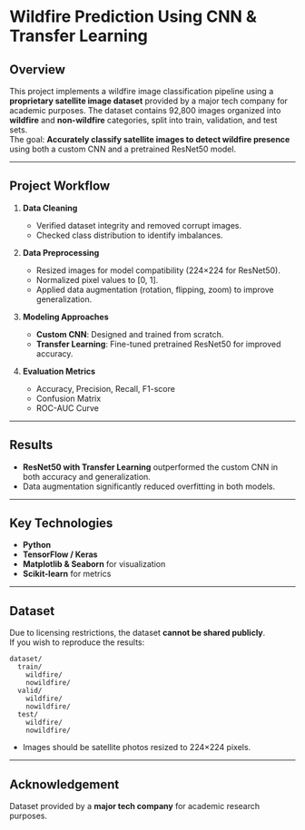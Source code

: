 # Wildfire Prediction Using CNN & Transfer Learning

## Overview
This project implements a wildfire image classification pipeline using a **proprietary satellite image dataset** provided by a major tech company for academic purposes. The dataset contains 92,800 images organized into **wildfire** and **non-wildfire** categories, split into train, validation, and test sets.  
The goal: **Accurately classify satellite images to detect wildfire presence** using both a custom CNN and a pretrained ResNet50 model.

---

## Project Workflow
1. **Data Cleaning**  
   - Verified dataset integrity and removed corrupt images.  
   - Checked class distribution to identify imbalances.  

2. **Data Preprocessing**  
   - Resized images for model compatibility (224×224 for ResNet50).  
   - Normalized pixel values to [0, 1].  
   - Applied data augmentation (rotation, flipping, zoom) to improve generalization.  

3. **Modeling Approaches**  
   - **Custom CNN**: Designed and trained from scratch.  
   - **Transfer Learning**: Fine-tuned pretrained ResNet50 for improved accuracy.  

4. **Evaluation Metrics**  
   - Accuracy, Precision, Recall, F1-score  
   - Confusion Matrix  
   - ROC-AUC Curve  

---

## Results
- **ResNet50 with Transfer Learning** outperformed the custom CNN in both accuracy and generalization.
- Data augmentation significantly reduced overfitting in both models.

---

## Key Technologies
- **Python**  
- **TensorFlow / Keras**  
- **Matplotlib & Seaborn** for visualization  
- **Scikit-learn** for metrics  

---

## Dataset
Due to licensing restrictions, the dataset **cannot be shared publicly**.  
If you wish to reproduce the results:  
```
dataset/
  train/
    wildfire/
    nowildfire/
  valid/
    wildfire/
    nowildfire/
  test/
    wildfire/
    nowildfire/
```
- Images should be satellite photos resized to 224×224 pixels.

---

## Acknowledgement
Dataset provided by a **major tech company** for academic research purposes.


